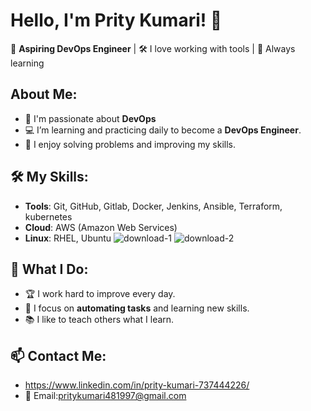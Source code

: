 # Hello, I'm Prity Kumari! 👋  
🌟 **Aspiring DevOps Engineer** | 🛠️ I love working with tools | 🚀 Always learning  
##  **About Me**:
- 🔧 I'm passionate about **DevOps** 
- 💻 I’m learning and practicing daily to become a **DevOps Engineer**.
- 🧠 I enjoy solving problems and improving my skills.
## 🛠️ **My Skills**:
- **Tools**: Git, GitHub, Gitlab, Docker, Jenkins, Ansible, Terraform, kubernetes
- **Cloud**: AWS (Amazon Web Services)
- **Linux**: RHEL, Ubuntu
![download-1](https://github.com/user-attachments/assets/9f4c2329-a1f6-49aa-a49b-3e3810272bee)  ![download-2](https://github.com/user-attachments/assets/8ce251fd-6e5b-4329-8b73-b98107dca6bb)
## 🌟 **What I Do**:
- 🏆 I work hard to improve every day.
- 🎯 I focus on **automating tasks** and learning new skills.
- 📚 I like to teach others what I learn.
## 📫 **Contact Me**:
- https://www.linkedin.com/in/prity-kumari-737444226/
- 📧 Email:pritykumari481997@gmail.com


